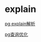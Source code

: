 # explain

[pg explain解析](http://mysql.taobao.org/monthly/2018/11/06/)

[pg查询优化](https://blog.csdn.net/shenyuflying/article/details/53355257)